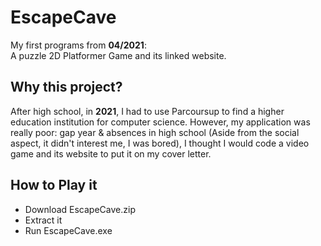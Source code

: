 # EscapeCave
My first programs from **04/2021**:  
A puzzle 2D Platformer Game and its linked website.

## Why this project?
After high school, in **2021**, I had to use Parcoursup to find a higher education institution for computer science. However, my application was really poor: gap year & absences in high school (Aside from the social aspect, it didn't interest me, I was bored), I thought I would code a video game and its website to put it on my cover letter.

## How to Play it
- Download EscapeCave.zip
- Extract it
- Run EscapeCave.exe
